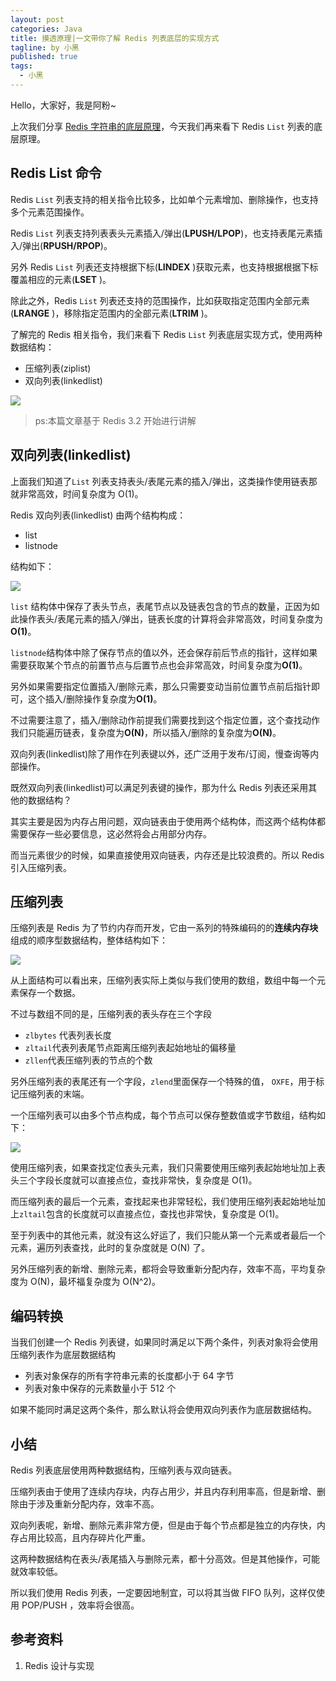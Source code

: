```yaml
---
layout: post
categories: Java
title: 摸透原理|一文带你了解 Redis 列表底层的实现方式  
tagline: by 小黑
published: true
tags: 
  - 小黑
---
```


Hello，大家好，我是阿粉~

上次我们分享 [Redis 字符串的底层原理](https://mp.weixin.qq.com/s/8Aw-A-8FdZeXBY6hQlhYUw)，今天我们再来看下 Redis `List` 列表的底层原理。

<!--more-->

## Redis List 命令

 Redis `List` 列表支持的相关指令比较多，比如单个元素增加、删除操作，也支持多个元素范围操作。

 Redis `List` 列表支持列表表头元素插入/弹出(**LPUSH/LPOP**)，也支持表尾元素插入/弹出(**RPUSH/RPOP**)。

另外 Redis `List` 列表还支持根据下标(**LINDEX** )获取元素，也支持根据根据下标覆盖相应的元素(**LSET** )。

除此之外，Redis `List` 列表还支持的范围操作，比如获取指定范围内全部元素(**LRANGE** )，移除指定范围内的全部元素(**LTRIM** )。

了解完的 Redis 相关指令，我们来看下 Redis  `List` 列表底层实现方式，使用两种数据结构：

- 压缩列表(ziplist)
- 双向列表(linkedlist)

![](http://www.justdojava.com/assets/images/2019/java/image_andyxh/20201224/0081Kckwly1gly56za7kcj30al06pq43.jpg)

> ps:本篇文章基于 Redis 3.2 开始进行讲解

## 双向列表(linkedlist)

上面我们知道了`List` 列表支持表头/表尾元素的插入/弹出，这类操作使用链表那就非常高效，时间复杂度为 O(1)。

Redis  双向列表(linkedlist) 由两个结构构成：

- list
- listnode

结构如下：

![](http://www.justdojava.com/assets/images/2019/java/image_andyxh/20201224/0081Kckwly1gly5dc8m9vj30n307a0w4.jpg)

`list` 结构体中保存了表头节点，表尾节点以及链表包含的节点的数量，正因为如此操作表头/表尾元素的插入/弹出，链表长度的计算将会非常高效，时间复杂度为**O(1)**。

`listnode`结构体中除了保存节点的值以外，还会保存前后节点的指针，这样如果需要获取某个节点的前置节点与后置节点也会非常高效，时间复杂度为**O(1)**。

另外如果需要指定位置插入/删除元素，那么只需要变动当前位置节点前后指针即可，这个插入/删除操作复杂度为**O(1)**。

不过需要注意了，插入/删除动作前提我们需要找到这个指定位置，这个查找动作我们只能遍历链表，复杂度为**O(N)**，所以插入/删除的复杂度为**O(N)**。

双向列表(linkedlist)除了用作在列表键以外，还广泛用于发布/订阅，慢查询等内部操作。

既然双向列表(linkedlist)可以满足列表键的操作，那为什么 Redis 列表还采用其他的数据结构？

其实主要是因为内存占用问题，双向链表由于使用两个结构体，而这两个结构体都需要保存一些必要信息，这必然将会占用部分内存。

而当元素很少的时候，如果直接使用双向链表，内存还是比较浪费的。所以 Redis 引入压缩列表。


## 压缩列表

压缩列表是 Redis 为了节约内存而开发，它由一系列的特殊编码的的**连续内存块**组成的顺序型数据结构，整体结构如下：

![](http://www.justdojava.com/assets/images/2019/java/image_andyxh/20201224/0081Kckwly1gly5g431y8j30k101pgmz.jpg)

从上面结构可以看出来，压缩列表实际上类似与我们使用的数组，数组中每一个元素保存一个数据。

不过与数组不同的是，压缩列表的表头存在三个字段

- `zlbytes` 代表列表长度
- `zltail`代表列表尾节点距离压缩列表起始地址的偏移量
- `zllen`代表压缩列表的节点的个数

另外压缩列表的表尾还有一个字段，`zlend`里面保存一个特殊的值， `OXFE`，用于标记压缩列表的末端。

一个压缩列表可以由多个节点构成，每个节点可以保存整数值或字节数组，结构如下：

![](http://www.justdojava.com/assets/images/2019/java/image_andyxh/20201224/0081Kckwly1gly5k3qokmj30al04hwff.jpg)

使用压缩列表，如果查找定位表头元素，我们只需要使用压缩列表起始地址加上表头三个字段长度就可以直接点位，查找非常快，复杂度是 O(1)。

而压缩列表的最后一个元素，查找起来也非常轻松，我们使用压缩列表起始地址加上`zltail`包含的长度就可以直接点位，查找也非常快，复杂度是 O(1)。

至于列表中的其他元素，就没有这么好运了，我们只能从第一个元素或者最后一个元素，遍历列表查找，此时的复杂度就是 O(N) 了。

另外压缩列表的新增、删除元素，都将会导致重新分配内存，效率不高，平均复杂度为 O(N)，最坏福复杂度为 O(N^2)。

## 编码转换

当我们创建一个 Redis 列表键，如果同时满足以下两个条件，列表对象将会使用压缩列表作为底层数据结构

- 列表对象保存的所有字符串元素的长度都小于 64 字节
- 列表对象中保存的元素数量小于 512 个

如果不能同时满足这两个条件，那么默认将会使用双向列表作为底层数据结构。

## 小结

Redis 列表底层使用两种数据结构，压缩列表与双向链表。

压缩列表由于使用了连续内存块，内存占用少，并且内存利用率高，但是新增、删除由于涉及重新分配内存，效率不高。

双向列表呢，新增、删除元素非常方便，但是由于每个节点都是独立的内存快，内存占用比较高，且内存碎片化严重。

这两种数据结构在表头/表尾插入与删除元素，都十分高效。但是其他操作，可能就效率较低。

所以我们使用 Redis 列表，一定要因地制宜，可以将其当做 FIFO 队列，这样仅使用 POP/PUSH ，效率将会很高。



## 参考资料

1. Redis 设计与实现



